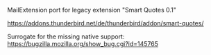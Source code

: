 MailExtension port for legacy extension "Smart Quotes 0.1"

https://addons.thunderbird.net/de/thunderbird/addon/smart-quotes/

Surrogate for the missing native support: https://bugzilla.mozilla.org/show_bug.cgi?id=145765
